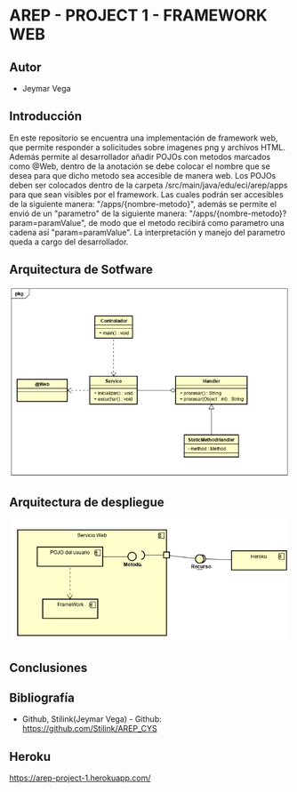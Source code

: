 # AREP - PROJECT 1 - FRAMEWORK WEB

## Autor
- Jeymar Vega

## Introducción
En este repositorio se encuentra una implementación de framework web, que permite responder a solicitudes sobre imagenes png y archivos HTML.
Además permite al desarrollador añadir POJOs con metodos marcados como @Web, dentro de la anotación se debe colocar el nombre que se desea para que dicho metodo sea accesible de manera web.
Los POJOs deben ser colocados dentro de la carpeta /src/main/java/edu/eci/arep/apps para que sean visibles por el framework.
Las cuales podrán ser accesibles de la siguiente manera: "/apps/{nombre-metodo}", además se permite el envió de un "parametro" de la siguiente manera: "/apps/{nombre-metodo}?param=paramValue",
de modo que el metodo recibirá como parametro una cadena así "param=paramValue". La interpretación y manejo del parametro queda a cargo del desarrollador.

## Arquitectura de Sotfware
![alt text](https://github.com/Stilink/AREP-Project1/blob/master/img/modelo_clases.PNG)

## Arquitectura de despliegue
![alt text](https://github.com/Stilink/AREP-Project1/blob/master/img/componentes.PNG)

## Conclusiones

## Bibliografía
 - Github, Stilink(Jeymar Vega) - Github: https://github.com/Stilink/AREP_CYS
 
 ## Heroku
 https://arep-project-1.herokuapp.com/
